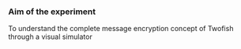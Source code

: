 ### Aim of the experiment
To understand the complete message encryption concept of Twofish through a 
visual simulator
